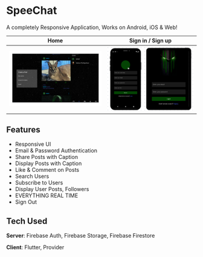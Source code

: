 # SpeeChat

A completely Responsive Application, Works on Android, iOS & Web! 

| Home | Sign in / Sign up |
|--|--|
| ![Home](assets/SPSCR2.png) | ![Sign in / Sign up](assets/SPSCR3.png) |

## Features
- Responsive UI
- Email & Password Authentication
- Share Posts with Caption
- Display Posts with Caption
- Like & Comment on Posts
- Search Users
- Subscribe to Users
- Display User Posts, Followers
- EVERYTHING REAL TIME
- Sign Out

## Tech Used
**Server**: Firebase Auth, Firebase Storage, Firebase Firestore

**Client**: Flutter, Provider

